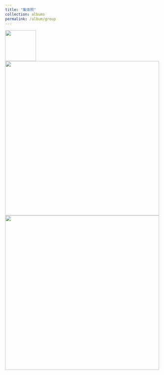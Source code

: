 ```yaml
---
title: "集体照"
collection: albums
permalink: /album/group
---
```

<a href="https://drive.google.com/uc?export=view&id=1u2uVQoQk2ttZgcM5emvXQP10LNuapu9X">
  <img src="https://drive.google.com/uc?export=view&id=1u2uVQoQk2ttZgcM5emvXQP10LNuapu9X", height="100">
</a>
<img src="../images/W020141024386453400645.jpg" height="500">
<img src="../images/7ba0b3ba9cdccb925b34cb0595cf75c4.temp.jpg" height="500">
